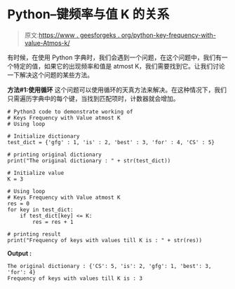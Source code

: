 # Python–键频率与值 K 的关系

> 原文:[https://www . geesforgeks . org/python-key-frequency-with-value-Atmos-k/](https://www.geeksforgeeks.org/python-keys-frequency-with-value-atmost-k/)

有时候，在使用 Python 字典时，我们会遇到一个问题，在这个问题中，我们有一个特定的值，如果它的出现频率和值是 atmost K，我们需要找到它。让我们讨论一下解决这个问题的某些方法。

**方法#1:使用循环**
这个问题可以使用循环的天真方法来解决。在这种情况下，我们只需遍历字典中的每个键，当找到匹配项时，计数器就会增加。

```
# Python3 code to demonstrate working of
# Keys Frequency with Value atmost K
# Using loop

# Initialize dictionary
test_dict = {'gfg' : 1, 'is' : 2, 'best' : 3, 'for' : 4, 'CS' : 5}

# printing original dictionary
print("The original dictionary : " + str(test_dict))

# Initialize value 
K = 3

# Using loop
# Keys Frequency with Value atmost K
res = 0
for key in test_dict:
    if test_dict[key] <= K:
        res = res + 1

# printing result 
print("Frequency of keys with values till K is : " + str(res))
```

**Output :**

```
The original dictionary : {'CS': 5, 'is': 2, 'gfg': 1, 'best': 3, 'for': 4}
Frequency of keys with values till K is : 3

```